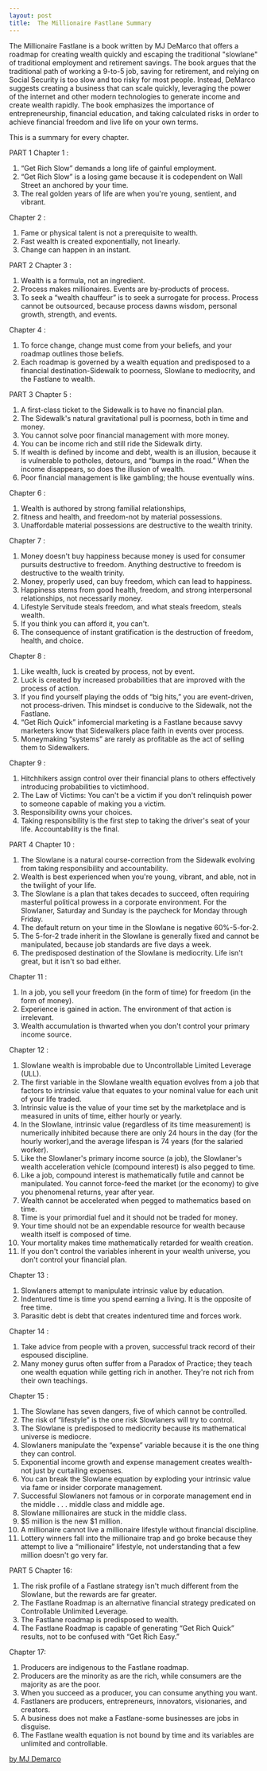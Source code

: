 ```yaml
---
layout: post
title:  The Millionaire Fastlane Summary 
---
```


The Millionaire Fastlane is a book written by MJ DeMarco that offers a roadmap for creating wealth quickly and escaping the traditional "slowlane" of traditional employment and retirement savings. The book argues that the traditional path of working a 9-to-5 job, saving for retirement, and relying on Social Security is too slow and too risky for most people. Instead, DeMarco suggests creating a business that can scale quickly, leveraging the power of the internet and other modern technologies to generate income and create wealth rapidly. The book emphasizes the importance of entrepreneurship, financial education, and taking calculated risks in order to achieve financial freedom and live life on your own terms.

This is a summary for every chapter.

PART 1
Chapter 1 :
1. “Get Rich Slow” demands a long life of gainful employment.
2. “Get Rich Slow” is a losing game because it is codependent on Wall Street an anchored by your time.
3. The real golden years of life are when you're young, sentient, and vibrant.

Chapter 2 :
1. Fame or physical talent is not a prerequisite to wealth.
2. Fast wealth is created exponentially, not linearly.
3. Change can happen in an instant.

PART 2
Chapter 3 :
1. Wealth is a formula, not an ingredient.
2. Process makes millionaires. Events are by-products of process.
3. To seek a “wealth chauffeur” is to seek a surrogate for process. Process cannot be outsourced, because process dawns wisdom, personal growth, strength, and events.

Chapter 4 :
1. To force change, change must come from your beliefs, and your roadmap outlines those beliefs.
2. Each roadmap is governed by a wealth equation and predisposed to a financial destination-Sidewalk to poorness, Slowlane to mediocrity, and the Fastlane to wealth.

PART 3
Chapter 5 :
1. A first-class ticket to the Sidewalk is to have no financial plan.
2. The Sidewalk's natural gravitational pull is poorness, both in time and money.
3. You cannot solve poor financial management with more money.
4. You can be income rich and still ride the Sidewalk dirty.
5. If wealth is defined by income and debt, wealth is an illusion, because it is vulnerable to potholes, detours, and “bumps in the road.” When the income disappears, so does the illusion of wealth.
6. Poor financial management is like gambling; the house eventually wins.

Chapter 6 :
1. Wealth is authored by strong familial relationships,
2. fitness and health, and freedom-not by material possessions.
3. Unaffordable material possessions are destructive to the wealth trinity.

Chapter 7 :
1. Money doesn't buy happiness because money is used for consumer pursuits destructive to freedom. Anything destructive to freedom is destructive to the wealth trinity.
2. Money, properly used, can buy freedom, which can lead to happiness.
3. Happiness stems from good health, freedom, and strong interpersonal relationships, not necessarily money.
4. Lifestyle Servitude steals freedom, and what steals freedom, steals wealth.
5. If you think you can afford it, you can't.
6. The consequence of instant gratification is the destruction of freedom, health, and choice.

Chapter 8 :
1. Like wealth, luck is created by process, not by event.
2. Luck is created by increased probabilities that are improved with the process of action.
3. If you find yourself playing the odds of “big hits,” you are event-driven, not process-driven. This mindset is conducive to the Sidewalk, not the Fastlane.
4. “Get Rich Quick” infomercial marketing is a Fastlane because savvy marketers know that Sidewalkers place faith in events over process.
5. Moneymaking “systems” are rarely as profitable as the act of selling them to Sidewalkers.

Chapter 9 :
1. Hitchhikers assign control over their financial plans to others effectively introducing probabilities to victimhood.
2. The Law of Victims: You can't be a victim if you don't relinquish power to someone capable of making you a victim.
3. Responsibility owns your choices.
4. Taking responsibility is the first step to taking the driver's seat of your life. Accountability is the final.

PART 4
Chapter 10 :
1. The Slowlane is a natural course-correction from the Sidewalk evolving from taking responsibility and accountability.
2. Wealth is best experienced when you're young, vibrant, and able, not in the twilight of your life.
3. The Slowlane is a plan that takes decades to succeed, often requiring masterful political prowess in a corporate environment. For the Slowlaner, Saturday and Sunday is the paycheck for Monday through Friday.
4. The default return on your time in the Slowlane is negative 60%-5-for-2.
5. The 5-for-2 trade inherit in the Slowlane is generally fixed and cannot be manipulated, because job standards are five days a week.
6. The predisposed destination of the Slowlane is mediocrity. Life isn't great, but it isn't so bad either.

Chapter 11 :
1. In a job, you sell your freedom (in the form of time) for freedom (in the form of money).
2. Experience is gained in action. The environment of that action is irrelevant.
3. Wealth accumulation is thwarted when you don't control your primary income source.

Chapter 12 :
1. Slowlane wealth is improbable due to Uncontrollable Limited Leverage (ULL).
2. The first variable in the Slowlane wealth equation evolves from a job that factors to intrinsic value that equates to your nominal value for each unit of your life traded.
3. Intrinsic value is the value of your time set by the marketplace and is measured in units of time, either hourly or yearly.
4. In the Slowlane, intrinsic value (regardless of its time measurement) is numerically inhibited because there are only 24 hours in the day (for the hourly worker),and the average lifespan is 74 years (for the salaried worker).
5. Like the Slowlaner's primary income source (a job), the Slowlaner's wealth acceleration vehicle (compound interest) is also pegged to time.
6. Like a job, compound interest is mathematically futile and cannot be manipulated. You cannot force-feed the market (or the economy) to give you phenomenal returns, year after year.
7. Wealth cannot be accelerated when pegged to mathematics based on time.
8. Time is your primordial fuel and it should not be traded for money.
9. Your time should not be an expendable resource for wealth because wealth itself is composed of time.
10. Your mortality makes time mathematically retarded for wealth creation.
11. If you don't control the variables inherent in your wealth universe, you don't control your financial plan.

Chapter 13 :
1. Slowlaners attempt to manipulate intrinsic value by education.
2. Indentured time is time you spend earning a living. It is the opposite of free time.
3. Parasitic debt is debt that creates indentured time and forces work.

Chapter 14 :
1. Take advice from people with a proven, successful track record of their espoused discipline.
2. Many money gurus often suffer from a Paradox of Practice; they teach one wealth equation while getting rich in another. They're not rich from their own teachings.

Chapter 15 :
1. The Slowlane has seven dangers, five of which cannot be controlled.
2. The risk of “lifestyle” is the one risk Slowlaners will try to control.
3. The Slowlane is predisposed to mediocrity because its mathematical universe is mediocre.
4. Slowlaners manipulate the “expense” variable because it is the one thing they can control.
5. Exponential income growth and expense management creates wealth-not just by curtailing expenses.
6. You can break the Slowlane equation by exploding your intrinsic value via fame or insider corporate management.
7. Successful Slowlaners not famous or in corporate management end in the middle . . . middle class and middle age.
8. Slowlane millionaires are stuck in the middle class.
9. $5 million is the new $1 million.
10. A millionaire cannot live a millionaire lifestyle without financial discipline.
11. Lottery winners fall into the millionaire trap and go broke because they attempt to live a “millionaire” lifestyle, not understanding that a few million doesn't go very far.

PART 5
Chapter 16:
1. The risk profile of a Fastlane strategy isn't much different from the Slowlane, but the rewards are far greater.
2. The Fastlane Roadmap is an alternative financial strategy predicated on Controllable Unlimited Leverage.
3. The Fastlane roadmap is predisposed to wealth.
4. The Fastlane Roadmap is capable of generating “Get Rich Quick” results, not to be confused with “Get Rich Easy.”

Chapter 17:
1. Producers are indigenous to the Fastlane roadmap.
2. Producers are the minority as are the rich, while consumers are the majority as are the poor.
3. When you succeed as a producer, you can consume anything you want.
4. Fastlaners are producers, entrepreneurs, innovators, visionaries, and creators.
5. A business does not make a Fastlane-some businesses are jobs in disguise.
6. The Fastlane wealth equation is not bound by time and its variables are unlimited and controllable.

[by MJ Demarco](https://www.themillionairefastlane.com/)
